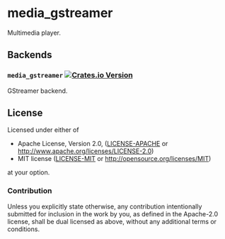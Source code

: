 # media_gstreamer

Multimedia player.

## Backends

### `media_gstreamer` [![Crates.io Version](https://img.shields.io/crates/v/media_gstreamer.svg)](https://crates.io/crates/media_gstreamer)

GStreamer backend.

## License

Licensed under either of

 * Apache License, Version 2.0, ([LICENSE-APACHE](LICENSE-APACHE) or http://www.apache.org/licenses/LICENSE-2.0)
 * MIT license ([LICENSE-MIT](LICENSE-MIT) or http://opensource.org/licenses/MIT)

at your option.

### Contribution

Unless you explicitly state otherwise, any contribution intentionally submitted
for inclusion in the work by you, as defined in the Apache-2.0 license, shall be dual licensed as above, without any
additional terms or conditions.

